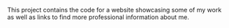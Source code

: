 This project contains the code for a website showcasing some of my work as well as links to find more professional information about me.